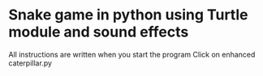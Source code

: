 # Snake game in python using Turtle module and sound effects
All instructions are written when you start the program
Click on enhanced caterpillar.py


